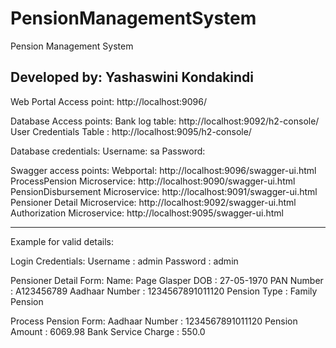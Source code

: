 # PensionManagementSystem


Pension Management System

Developed by:
Yashaswini Kondakindi
--------------------------------------------------------------------------------------------------
Web Portal Access point: http://localhost:9096/

Database Access points:
Bank log table: http://localhost:9092/h2-console/
User Credentials Table : http://localhost:9095/h2-console/

Database credentials:
Username: sa
Password:

Swagger access points:
Webportal: http://localhost:9096/swagger-ui.html
ProcessPension Microservice: http://localhost:9090/swagger-ui.html
PensionDisbursement Microservice: http://localhost:9091/swagger-ui.html
Pensioner Detail Microservice: http://localhost:9092/swagger-ui.html
Authorization Microservice: http://localhost:9095/swagger-ui.html

--------------------------------------------------------------------------------------------------

Example for valid details:

Login Credentials:
Username : admin
Password : admin

Pensioner Detail Form:
Name: Page Glasper
DOB : 27-05-1970
PAN Number : A123456789
Aadhaar Number : 1234567891011120
Pension Type : Family Pension

Process Pension Form:
Aadhaar Number : 1234567891011120
Pension Amount : 6069.98
Bank Service Charge : 550.0

